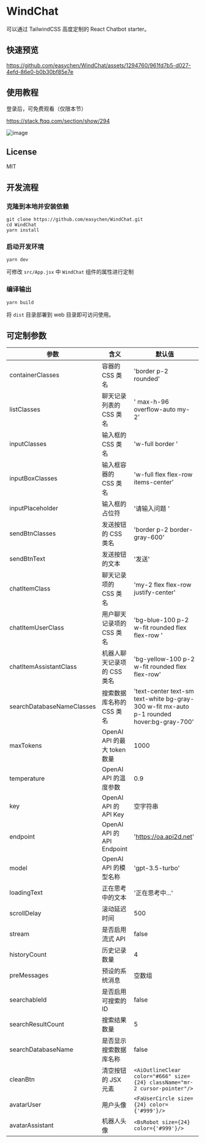 # WindChat

可以通过 TailwindCSS 高度定制的 React Chatbot starter。

## 快速预览

https://github.com/easychen/WindChat/assets/1294760/961fd7b5-d027-4efd-86e0-b0b30bf85e7e

## 使用教程

登录后，可免费观看（仅限本节）

<https://stack.ftqq.com/section/show/294>

![image](https://github.com/easychen/WindChat/assets/1294760/d7b45770-3edc-411f-bd2f-6e16c42f386d)


## License

MIT

## 开发流程

### 克隆到本地并安装依赖

```
git clone https://github.com/easychen/WindChat.git
cd WindChat
yarn install
```

### 启动开发环境

```
yarn dev
```

可修改 `src/App.jsx` 中 `WindChat` 组件的属性进行定制

### 编译输出

```
yarn build
```

将 `dist` 目录部署到 web 目录即可访问使用。



## 可定制参数


| 参数 | 含义 | 默认值 |
| --- | --- | --- |
| containerClasses | 容器的 CSS 类名 | 'border p-2 rounded' |
| listClasses | 聊天记录列表的 CSS 类名 | ' max-h-96 overflow-auto my-2' |
| inputClasses | 输入框的 CSS 类名 | 'w-full border ' |
| inputBoxClasses | 输入框容器的 CSS 类名 | 'w-full flex flex-row items-center' |
| inputPlaceholder | 输入框的占位符 | '请输入问题 ' |
| sendBtnClasses | 发送按钮的 CSS 类名 | 'border p-2 border-gray-600' |
| sendBtnText | 发送按钮的文本 | '发送' |
| chatItemClass | 聊天记录项的 CSS 类名 | 'my-2 flex flex-row justify-center' |
| chatItemUserClass | 用户聊天记录项的 CSS 类名 | 'bg-blue-100 p-2 w-fit rounded flex flex-row ' |
| chatItemAssistantClass | 机器人聊天记录项的 CSS 类名 | 'bg-yellow-100 p-2 w-fit rounded flex flex-row' |
| searchDatabaseNameClasses | 搜索数据库名称的 CSS 类名 | 'text-center text-sm text-white bg-gray-300 w-fit mx-auto p-1 rounded hover:bg-gray-700' |
| maxTokens | OpenAI API 的最大 token 数量 | 1000 |
| temperature | OpenAI API 的温度参数 | 0.9 |
| key | OpenAI API 的 API Key | 空字符串 |
| endpoint | OpenAI API 的 API Endpoint | 'https://oa.api2d.net' |
| model | OpenAI API 的模型名称 | 'gpt-3.5-turbo' |
| loadingText | 正在思考中的文本 | '正在思考中...' |
| scrollDelay | 滚动延迟时间 | 500 |
| stream | 是否启用流式 API | false |
| historyCount | 历史记录数量 | 4 |
| preMessages | 预设的系统消息 | 空数组 |
| searchableId | 是否启用可搜索的 ID | false |
| searchResultCount | 搜索结果数量 | 5 |
| searchDatabaseName | 是否显示搜索数据库名称 | false |
| cleanBtn | 清空按钮的 JSX 元素 | `<AiOutlineClear color="#666" size={24} className="mr-2 cursor-pointer"/>` |
| avatarUser | 用户头像 | `<FaUserCircle size={24} color={'#999'}/>` |
| avatarAssistant | 机器人头像 | `<BsRobot size={24} color={'#999'}/>` |
